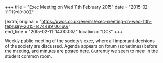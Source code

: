 +++
title = "Exec Meeting on Wed 11th February 2015"
date = "2015-02-11T13:00:00Z"

[extra]
original = "https://uwcs.co.uk/events/exec-meeting-on-wed-11th-february-2015-1474489106166/"    
end_time = "2015-02-11T14:00:00Z"
location = "DCS"
+++

Weekly public meeting of the society’s exec, where all important decisions of the society are discussed. Agenda appears on forum (sometimes) before the meeting, and minutes are posted [here](https://uwcs.co.uk/minutes/). Currently we seem to meet in the student common room.

